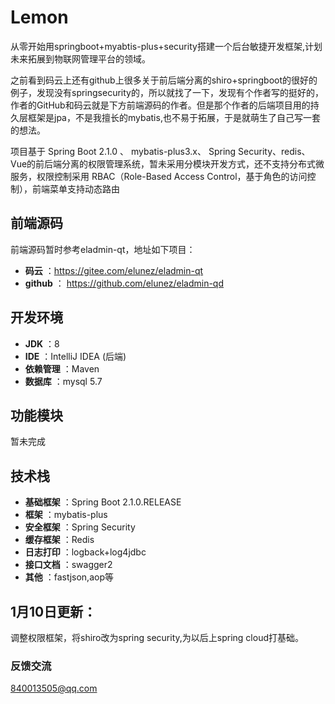 # Lemon
从零开始用springboot+myabtis-plus+security搭建一个后台敏捷开发框架,计划未来拓展到物联网管理平台的领域。
 
  之前看到码云上还有github上很多关于前后端分离的shiro+springboot的很好的例子，发现没有springsecurity的，所以就找了一下，发现有个作者写的挺好的，作者的GitHub和码云就是下方前端源码的作者。但是那个作者的后端项目用的持久层框架是jpa，不是我擅长的mybatis,也不易于拓展，于是就萌生了自己写一套的想法。
 
  项目基于 Spring Boot 2.1.0 、 mybatis-plus3.x、 Spring Security、redis、Vue的前后端分离的权限管理系统，暂未采用分模块开发方式，还不支持分布式微服务，权限控制采用 RBAC（Role-Based Access Control，基于角色的访问控制），前端菜单支持动态路由
 
 ## 前端源码
 前端源码暂时参考eladmin-qt，地址如下项目：
 - **码云** ：https://gitee.com/elunez/eladmin-qt
 - **github** ： https://github.com/elunez/eladmin-qd
 
 ## 开发环境
 - **JDK** ：8
 - **IDE** ：IntelliJ IDEA (后端)
 - **依赖管理** ：Maven
 - **数据库** ：mysql 5.7
 
 ## 功能模块
 暂未完成
 
 ## 技术栈
 - **基础框架** ：Spring Boot 2.1.0.RELEASE
 - **框架** ：mybatis-plus
 - **安全框架** ：Spring Security
 - **缓存框架** ：Redis
 - **日志打印** ：logback+log4jdbc
 - **接口文档** ：swagger2
 - **其他** ：fastjson,aop等
 

 ## 1月10日更新：
 调整权限框架，将shiro改为spring security,为以后上spring cloud打基础。

### 反馈交流
840013505@qq.com
